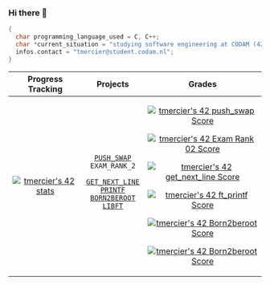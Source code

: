 ### Hi there 👋

```c 
{
  char programming_language_used = C, C++;
  char *current_situation = "studying software engineering at CODAM (42 Amsterdam)";
  infos.contact = "tmercier@student.codam.nl";
}
```
| Progress Tracking | Projects | Grades |
| :---------------:|:-------------:|:-------------:|
| [![tmercier's 42 stats](https://badge42.vercel.app/api/v2/clafi69q000590fmnc94ufq04/stats?cursusId=21&coalitionId=59)](https://github.com/JaeSeoKim/badge42) | [``` PUSH_SWAP ```][1]<br>``` EXAM_RANK_2 ```<p>[``` GET_NEXT_LINE ```][2]<br>[``` PRINTF ```][3]<br>[``` BORN2BEROOT ```][4]<br>[``` LIBFT ```][5]| <p><a href="https://github.com/JaeSeoKim/badge42"><img src="https://badge42.vercel.app/api/v2/clafi69q000590fmnc94ufq04/project/2526040" alt="tmercier's 42 push_swap Score"></a><br><p><a href="https://github.com/JaeSeoKim/badge42"><img src="https://badge42.vercel.app/api/v2/clafi69q000590fmnc94ufq04/project/2524745" alt="tmercier's 42 Exam Rank 02 Score"></a> <p><a href="https://github.com/JaeSeoKim/badge42"><img src="https://badge42.vercel.app/api/v2/clafi69q000590fmnc94ufq04/project/2438988" alt="tmercier's 42 get_next_line Score"></a><p><a href="https://github.com/JaeSeoKim/badge42"><img src="https://badge42.vercel.app/api/v2/clafi69q000590fmnc94ufq04/project/2438987" alt="tmercier's 42 ft_printf Score"></a><p><a href="https://github.com/JaeSeoKim/badge42"><img src="https://badge42.vercel.app/api/v2/clafi69q000590fmnc94ufq04/project/2421566" alt="tmercier's 42 Born2beroot Score"></a><p><a href="https://github.com/JaeSeoKim/badge42"><img src="https://badge42.vercel.app/api/v2/clafi69q000590fmnc94ufq04/project/2421566" alt="tmercier's 42 Born2beroot Score"></a>|


[1]: https://cdn.intra.42.fr/pdf/pdf/62503/en.subject.pdf "Subject"
[2]: https://cdn.intra.42.fr/pdf/pdf/66020/en.subject.pdf "Subject"
[3]: https://cdn.intra.42.fr/pdf/pdf/55808/en.subject.pdf "Subject"
[4]: https://cdn.intra.42.fr/pdf/pdf/52094/en.subject.pdf "Subject"
[5]: https://cdn.intra.42.fr/pdf/pdf/65489/en.subject.pdf "Subject"

<!-- 
<details><summary><strong> Click To See The Projects Subjects and My Grades </strong></summary><p>

| Project         | Grade        | 
| :---------------: |:-------------:|
| [``` PUSH_SWAP ```][1] | <a href="https://github.com/JaeSeoKim/badge42"><img src="https://badge42.vercel.app/api/v2/clafi69q000590fmnc94ufq04/project/2526040" alt="tmercier's 42 push_swap Score" /></a> |
| ``` EXAM_RANK_2 ``` | <a href="https://github.com/JaeSeoKim/badge42"><img src="https://badge42.vercel.app/api/v2/clafi69q000590fmnc94ufq04/project/2524745" alt="tmercier's 42 Exam Rank 02 Score" /></a> |
| [``` GET_NEXT_LINE ```][2] | <a href="https://github.com/JaeSeoKim/badge42"><img src="https://badge42.vercel.app/api/v2/clafi69q000590fmnc94ufq04/project/2438988" alt="tmercier's 42 get_next_line Score" /></a> |
| [``` PRINTF ```][3] | <a href="https://github.com/JaeSeoKim/badge42"><img src="https://badge42.vercel.app/api/v2/clafi69q000590fmnc94ufq04/project/2438987" alt="tmercier's 42 ft_printf Score" /></a> |
| [``` BORN2BEROOT ```][4] | <a href="https://github.com/JaeSeoKim/badge42"><img src="https://badge42.vercel.app/api/v2/clafi69q000590fmnc94ufq04/project/2421566" alt="tmercier's 42 Born2beroot Score" /></a> |
| [``` LIBFT ```][5] | <a href="https://github.com/JaeSeoKim/badge42"><img src="https://badge42.vercel.app/api/v2/clafi69q000590fmnc94ufq04/project/2421566" alt="tmercier's 42 Born2beroot Score" /></a> |

</details> -->



